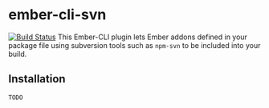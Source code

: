 # ember-cli-svn
[![Build Status](https://travis-ci.org/mdeanjones/ember-cli-svn.svg?branch=master)](https://travis-ci.org/mdeanjones/ember-cli-svn)
This Ember-CLI plugin lets Ember addons defined in your package file using subversion tools such as `npm-svn` to be included into your build.

## Installation
```
TODO
```
